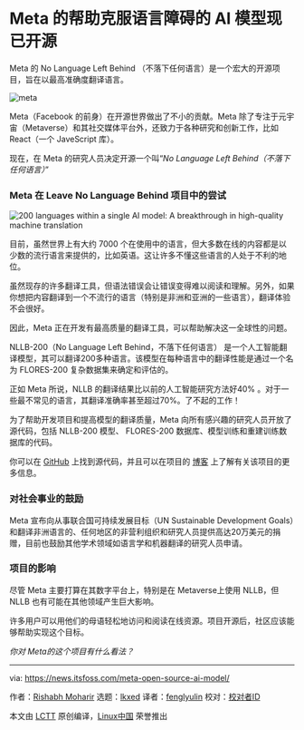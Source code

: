 [#]: subject: "Meta’s AI Model That Helps Overcome Language Barrier Is Now Open-Source"
[#]: via: "https://news.itsfoss.com/meta-open-source-ai-model/"
[#]: author: "Rishabh Moharir https://news.itsfoss.com/author/rishabh/"
[#]: collector: "lkxed"
[#]: translator: "fenglyulin"
[#]: reviewer: " "
[#]: publisher: " "
[#]: url: " "

Meta 的帮助克服语言障碍的 AI 模型现已开源
======
Meta 的 No Language Left Behind （不落下任何语言）是一个宏大的开源项目，旨在以最高准确度翻译语言。

![meta][1]

Meta（Facebook 的前身）在开源世界做出了不小的贡献。Meta 除了专注于元宇宙（Metaverse）和其社交媒体平台外，还致力于各种研究和创新工作，比如 React（一个 JaveScript 库）。

现在，在 Meta 的研究人员决定开源一个叫“*No Language Left Behind（不落下任何语言）*”

### Meta 在 Leave No Language Behind 项目中的尝试

![200 languages within a single AI model: A breakthrough in high-quality machine translation][2]

目前，虽然世界上有大约 7000 个在使用中的语言，但大多数在线的内容都是以少数的流行语言来提供的，比如英语。这让许多不懂这些语言的人处于不利的地位。

虽然现存的许多翻译工具，但语法错误会让错误变得难以阅读和理解。另外，如果你想把内容翻译到一个不流行的语言（特别是非洲和亚洲的一些语言），翻译体验不会很好。

因此，Meta 正在开发有最高质量的翻译工具，可以帮助解决这一全球性的问题。

NLLB-200（No Language Left Behind，不落下任何语言） 是一个人工智能翻译模型，其可以翻译200多种语言。该模型在每种语言中的翻译性能是通过一个名为 FLORES-200 复杂数据集来确定和评估的。

正如 Meta 所说，NLLB 的翻译结果比以前的人工智能研究方法好40% 。对于一些最不常见的语言，其翻译准确率甚至超过70%。了不起的工作！

为了帮助开发项目和提高模型的翻译质量，Meta 向所有感兴趣的研究人员开放了源代码，包括 NLLB-200 模型、 FLORES-200 数据库、模型训练和重建训练数据库的代码。
 
你可以在 [GitHub][3] 上找到源代码，并且可以在项目的 [博客][4] 上了解有关该项目的更多信息。

### 对社会事业的鼓励

Meta 宣布向从事联合国可持续发展目标（UN Sustainable Development Goals）和翻译非洲语言的、任何地区的非营利组织和研究人员提供高达20万美元的捐赠，目前也鼓励其他学术领域如语言学和机器翻译的研究人员申请。

### 项目的影响

尽管 Meta 主要打算在其数字平台上，特别是在 Metaverse上使用 NLLB，但 NLLB 也有可能在其他领域产生巨大影响。

许多用户可以用他们的母语轻松地访问和阅读在线资源。项目开源后，社区应该能够帮助实现这个目标。

*你对 Meta的这个项目有什么看法？*

--------------------------------------------------------------------------------

via: https://news.itsfoss.com/meta-open-source-ai-model/

作者：[Rishabh Moharir][a]
选题：[lkxed][b]
译者：[fenglyulin](https://github.com/fenglyulin)
校对：[校对者ID](https://github.com/校对者ID)

本文由 [LCTT](https://github.com/LCTT/TranslateProject) 原创编译，[Linux中国](https://linux.cn/) 荣誉推出

[a]: https://news.itsfoss.com/author/rishabh/
[b]: https://github.com/lkxed
[1]: https://news.itsfoss.com/wp-content/uploads/2022/07/meta-makes-ai-language-model-opensource.jpg
[2]: https://youtu.be/uCxSPPiwrNE
[3]: https://github.com/facebookresearch/fairseq/tree/nllb
[4]: https://ai.facebook.com/blog/nllb-200-high-quality-machine-translation/
